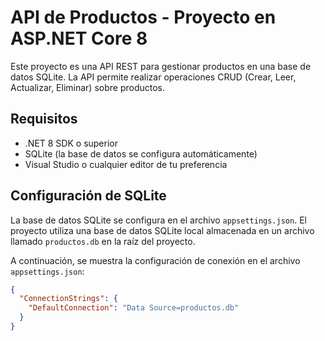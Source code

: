 # API de Productos - Proyecto en ASP.NET Core 8

Este proyecto es una API REST para gestionar productos en una base de datos SQLite. 
La API permite realizar operaciones CRUD (Crear, Leer, Actualizar, Eliminar) sobre productos.

## Requisitos

- .NET 8 SDK o superior
- SQLite (la base de datos se configura automáticamente)
- Visual Studio o cualquier editor de tu preferencia

## Configuración de SQLite

La base de datos SQLite se configura en el archivo `appsettings.json`. El proyecto utiliza una base de datos SQLite local almacenada en un archivo llamado `productos.db` en la raíz del proyecto.

A continuación, se muestra la configuración de conexión en el archivo `appsettings.json`:

```json
{
  "ConnectionStrings": {
    "DefaultConnection": "Data Source=productos.db"
  }
}
